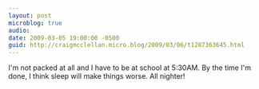 ```yaml
---
layout: post
microblog: true
audio: 
date: 2009-03-05 19:00:00 -0500
guid: http://craigmcclellan.micro.blog/2009/03/06/t1287363645.html
---
```

I'm not packed at all and I have to be at school at 5:30AM.  By the time I'm done, I think sleep will make things worse.  All nighter!
